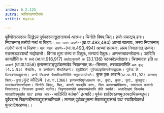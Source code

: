 ```yaml
---
index: 6.2.125
sutra: आर्दिश्चहणादीनाम्
vritti: nyasa

---
```

पूर्वेणोत्तरपदस्य सिद्धेऽयं पूर्वपदस्याद्युदात्तत्वार्थ आरम्भः। चिनोतेः क्विप् चित्। हन्तेः पचाद्यच् हनः। निपातनात् तलोपो णत्वं च चिहणः। `मल मल्ल धारणे`--(दा.पा.493,494) आभ्यां रप्रत्ययः, लस्य निपातनात् तलोपो णत्वं च चिहणः। `मल मल्ल धारणे`--(धा.पा.493,494) आभ्यां रप्रत्ययः, लस्य निपातनात् डत्वम्। मडरमडडरशब्दौ मद्योदात्तौ। विगता तुला तस्य स वितुलः, तस्यायं वैतुलः। अणन्तत्वादन्तोदात्तः। पटदिति कायतीति `कै गै शब्दे` (धा.पा.916,917) `आतोऽनुपसर्गे कः` (3.1.136) पटत्कोऽन्तोदात्तः। चित्तमादत्त इति `ला आदाने` (धा.पा.1058) इत्यस्मादाङ्पूर्वादस्मादेव निपातनात् कः--चित्तालः, तस्यापत्यमिति `अत इञ् (4.1.95) चैत्तालिः, स कर्मावस्य चैत्तालिकर्णः। बहुव्रीहिरयं पूर्वपदप्रकृतिस्वरेणाद्युदात्तः। पूर्वपदं हि ञित्स्वरेणाद्युदात्त्म्। अन्ये त्विञन्तं चैत्तालिकर्णिरिति समुदायमधीयते। `कुक वृक आदाने` (धा.पा.91,92) अस्मात् क्विप्--कुक्; `कुट कौटिल्ये` (धा.पा.1366) इत्यस्मादिगुपधलक्षणः कः, कुटः, कुकः, कुटः, कुक्कुटः। समासस्वरेणान्तोदात्तः। चिनोतेः क्विप्, चित्, कणतेः पचद्यचि कणः, चितः कणाश्च#क्किणः, तकारस्य ककारो निपातनात्। चित्करण इत्यपरे पठन्ति। चिहणादयश्चैते मुष्यनामधेयानि चेति स्मर्यते।
अथादिग्रहणं किमर्थम् यावतादिरनुवर्तत एव? इत्यत आह--`आदिरिति वर्तमाने` इत्यादि। पूर्वकं ह्यादिगरहणमुत्तरपदाभिसम्बद्धम्। पूर्वपदानां चिहणादीनामाद्युदात्तत्वमिष्यते। तस्मात् पूर्वपदभूतानां तेषामाद्युदात्तत्वं यथा स्यादित्येवमर्थं पुनरादिगरहणम्।।